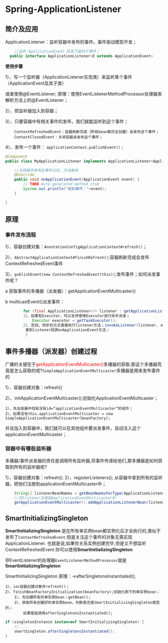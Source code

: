 # Spring-ApplicationListener

## 简介及应用
ApplicationListener：监听容器中发布的事件。事件驱动模型开发；

```java
	//监听 ApplicationEvent 及其下面的子事件；
  public interface ApplicationListener<E extends ApplicationEvent>
```
**使用步骤**

1）、写一个监听器（ApplicationListener实现类）来监听某个事件（ApplicationEvent及其子类）

或者使用@EventListener;
原理：使用EventListenerMethodProcessor处理器来解析方法上的@EventListener；

2）、把监听器加入到容器；

3）、只要容器中有相关事件的发布，我们就能监听到这个事件；

```
	ContextRefreshedEvent：容器刷新完成（所有bean都完全创建）会发布这个事件；
	ContextClosedEvent：关闭容器会发布这个事件；
```
		
4）、发布一个事件：
		`applicationContext.publishEvent()；`

```java
@Component
public class MyApplicationListener implements ApplicationListener<ApplicationEvent> {

	//当容器中发布此事件以后，方法触发
	@Override
	public void onApplicationEvent(ApplicationEvent event) {
		// TODO Auto-generated method stub
		System.out.println("收到事件："+event);
	}

}
```
## 原理

### 事件发布流程

1）、容器创建对象：`AnnotationConfigApplicationContext#refresh()`；

2）、`AbstractApplicationContext#finishRefresh()`;容器刷新完成会发布ContextRefreshedEvent事件

3）、`publishEvent(new ContextRefreshedEvent(this))`;发布事件；如何派发事件呢？
 
  a 获取事件的多播器（派发器）：getApplicationEventMulticaster()
  
  b multicastEvent()派发事件：
  
```java
		for (final ApplicationListener<?> listener : getApplicationListeners(event, type)) {
		1）、如果有Executor，可以支持使用Executor进行异步派发；
			Executor executor = getTaskExecutor();
		2）、否则，同步的方式直接执行listener方法；invokeListener(listener, event);
		 拿到listener回调onApplicationEvent方法；
		 }
```

## 事件多播器（派发器）创建过程

广播的关键在于<span style="color:#f00">getApplicationEventMulticaster()</span>多播器的获取.那这个多播器究竟是怎么获取的呢?`SimpleApplicationEventMulticaster`多播器是用来发布事件的

1）、容器创建对象：refresh()

2）、initApplicationEventMulticaster();初始化ApplicationEventMulticaster；

```
1）、先去容器中找有没有id=“applicationEventMulticaster”的组件；
2）、如果没有this.applicationEventMulticaster = new SimpleApplicationEventMulticaster(beanFactory);
```
并且加入到容器中，我们就可以在其他组件要派发事件，自动注入这个applicationEventMulticaster；


### 容器中有哪些监听器

多播器/事件派发器的责任是调用所有监听器,将事件传递给他们,那多播器是如何获取到所有的监听器呢?

1）、容器创建对象：refresh();
2）、registerListeners();
	从容器中拿到所有的监听器，把他们注册到applicationEventMulticaster中；
	
```java
	String[] listenerBeanNames = getBeanNamesForType(ApplicationListener.class, true, false);
	//将listener注册到ApplicationEventMulticaster中
	getApplicationEventMulticaster().addApplicationListenerBean(listenerBeanName);
```		

## SmartInitializingSingleton
	
**SmartInitializingSingleton** 是在所有单实例bean都实例化后才会执行的,类似于发布了`ContextRefreshedEvent`.但是关注这个事件的对象无需实现ApplicationListener.
也就是说,如果你关系实例创建完毕,但是又不想监听ContextRefreshedEvent.你可以使用**SmartInitializingSingleton**

@EventListener的处理器`EventListenerMethodProcessor`就是**SmartInitializingSingleton**

SmartInitializingSingleton 原理：->afterSingletonsInstantiated();

```
1）、ioc容器创建对象并refresh()；
2）、finishBeanFactoryInitialization(beanFactory);初始化剩下的单实例bean；
	1）、先创建所有的单实例bean；getBean();
	2）、获取所有创建好的单实例bean，判断是否是SmartInitializingSingleton类型的；
		如果是就调用afterSingletonsInstantiated();
```

```java
if (singletonInstance instanceof SmartInitializingSingleton) {
    //....
    smartSingleton.afterSingletonsInstantiated();
}
```
	


